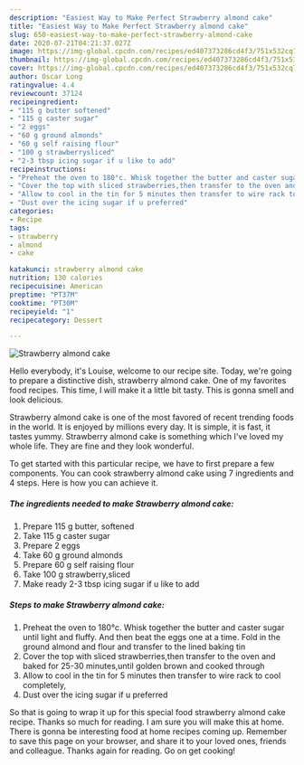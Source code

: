 ```yaml
---
description: "Easiest Way to Make Perfect Strawberry almond cake"
title: "Easiest Way to Make Perfect Strawberry almond cake"
slug: 650-easiest-way-to-make-perfect-strawberry-almond-cake
date: 2020-07-21T04:21:37.027Z
image: https://img-global.cpcdn.com/recipes/ed407373286cd4f3/751x532cq70/strawberry-almond-cake-recipe-main-photo.jpg
thumbnail: https://img-global.cpcdn.com/recipes/ed407373286cd4f3/751x532cq70/strawberry-almond-cake-recipe-main-photo.jpg
cover: https://img-global.cpcdn.com/recipes/ed407373286cd4f3/751x532cq70/strawberry-almond-cake-recipe-main-photo.jpg
author: Oscar Long
ratingvalue: 4.4
reviewcount: 37124
recipeingredient:
- "115 g butter softened"
- "115 g caster sugar"
- "2 eggs"
- "60 g ground almonds"
- "60 g self raising flour"
- "100 g strawberrysliced"
- "2-3 tbsp icing sugar if u like to add"
recipeinstructions:
- "Preheat the oven to 180°c. Whisk together the butter and caster sugar until light and fluffy. And then beat the eggs one at a time. Fold in the ground almond and flour and transfer to the lined baking tin"
- "Cover the top with sliced strawberries,then transfer to the oven and baked for 25-30 minutes,until golden brown and cooked through"
- "Allow to cool in the tin for 5 minutes then transfer to wire rack to cool completely,"
- "Dust over the icing sugar if u preferred"
categories:
- Recipe
tags:
- strawberry
- almond
- cake

katakunci: strawberry almond cake 
nutrition: 130 calories
recipecuisine: American
preptime: "PT37M"
cooktime: "PT30M"
recipeyield: "1"
recipecategory: Dessert

---
```



![Strawberry almond cake](https://img-global.cpcdn.com/recipes/ed407373286cd4f3/751x532cq70/strawberry-almond-cake-recipe-main-photo.jpg)

Hello everybody, it's Louise, welcome to our recipe site. Today, we're going to prepare a distinctive dish, strawberry almond cake. One of my favorites food recipes. This time, I will make it a little bit tasty. This is gonna smell and look delicious.



Strawberry almond cake is one of the most favored of recent trending foods in the world. It is enjoyed by millions every day. It is simple, it is fast, it tastes yummy. Strawberry almond cake is something which I've loved my whole life. They are fine and they look wonderful.


To get started with this particular recipe, we have to first prepare a few components. You can cook strawberry almond cake using 7 ingredients and 4 steps. Here is how you can achieve it.

<!--inarticleads1-->

##### The ingredients needed to make Strawberry almond cake:

1. Prepare 115 g butter, softened
1. Take 115 g caster sugar
1. Prepare 2 eggs
1. Take 60 g ground almonds
1. Prepare 60 g self raising flour
1. Take 100 g strawberry,sliced
1. Make ready 2-3 tbsp icing sugar if u like to add




<!--inarticleads2-->

##### Steps to make Strawberry almond cake:

1. Preheat the oven to 180°c. Whisk together the butter and caster sugar until light and fluffy. And then beat the eggs one at a time. Fold in the ground almond and flour and transfer to the lined baking tin
1. Cover the top with sliced strawberries,then transfer to the oven and baked for 25-30 minutes,until golden brown and cooked through
1. Allow to cool in the tin for 5 minutes then transfer to wire rack to cool completely,
1. Dust over the icing sugar if u preferred




So that is going to wrap it up for this special food strawberry almond cake recipe. Thanks so much for reading. I am sure you will make this at home. There is gonna be interesting food at home recipes coming up. Remember to save this page on your browser, and share it to your loved ones, friends and colleague. Thanks again for reading. Go on get cooking!

